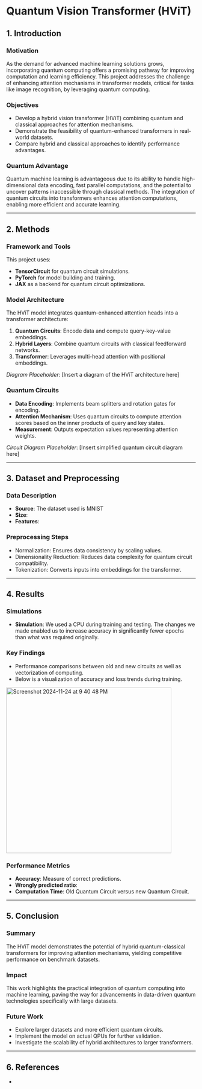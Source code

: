 # Quantum Vision Transformer (HViT)

## 1. Introduction

### **Motivation**
As the demand for advanced machine learning solutions grows, incorporating quantum computing offers a promising pathway for improving computation and learning efficiency. This project addresses the challenge of enhancing attention mechanisms in transformer models, critical for tasks like image recognition, by leveraging quantum computing.

### **Objectives**
- Develop a hybrid vision transformer (HViT) combining quantum and classical approaches for attention mechanisms.
- Demonstrate the feasibility of quantum-enhanced transformers in real-world datasets.
- Compare hybrid and classical approaches to identify performance advantages.

### **Quantum Advantage**
Quantum machine learning is advantageous due to its ability to handle high-dimensional data encoding, fast parallel computations, and the potential to uncover patterns inaccessible through classical methods. The integration of quantum circuits into transformers enhances attention computations, enabling more efficient and accurate learning.

---

## 2. Methods

### **Framework and Tools**
This project uses:
- **TensorCircuit** for quantum circuit simulations.
- **PyTorch** for model building and training.
- **JAX** as a backend for quantum circuit optimizations.

### **Model Architecture**
The HViT model integrates quantum-enhanced attention heads into a transformer architecture:
1. **Quantum Circuits**: Encode data and compute query-key-value embeddings.
2. **Hybrid Layers**: Combine quantum circuits with classical feedforward networks.
3. **Transformer**: Leverages multi-head attention with positional embeddings.

*Diagram Placeholder*: [Insert a diagram of the HViT architecture here]

### **Quantum Circuits**
- **Data Encoding**: Implements beam splitters and rotation gates for encoding.
- **Attention Mechanism**: Uses quantum circuits to compute attention scores based on the inner products of query and key states.
- **Measurement**: Outputs expectation values representing attention weights.

*Circuit Diagram Placeholder*: [Insert simplified quantum circuit diagram here]

---

## 3. Dataset and Preprocessing

### **Data Description**
- **Source**: The dataset used is MNIST
- **Size**: 
- **Features**: 

### **Preprocessing Steps**
- Normalization: Ensures data consistency by scaling values.
- Dimensionality Reduction: Reduces data complexity for quantum circuit compatibility.
- Tokenization: Converts inputs into embeddings for the transformer.

---

## 4. Results

### **Simulations**
- **Simulation**: We used a CPU during training and testing. The changes we made enabled us to increase accuracy in significantly fewer epochs than what was required originally.

### **Key Findings**
- Performance comparisons between old and new circuits as well as vectorization of computing.
- Below is a visualization of accuracy and loss trends during training.

<img width="439" alt="Screenshot 2024-11-24 at 9 40 48 PM" src="https://github.com/user-attachments/assets/b15e77cd-915f-42fd-aad3-d6cf0e5b9283">


### **Performance Metrics**
- **Accuracy**: Measure of correct predictions.
- **Wrongly predicted ratio**: 
- **Computation Time**: Old Quantum Circuit versus new Quantum Circuit.

---

## 5. Conclusion

### **Summary**
The HViT model demonstrates the potential of hybrid quantum-classical transformers for improving attention mechanisms, yielding competitive performance on benchmark datasets.

### **Impact**
This work highlights the practical integration of quantum computing into machine learning, paving the way for advancements in data-driven quantum technologies specifically with large datasets.

### **Future Work**
- Explore larger datasets and more efficient quantum circuits.
- Implement the model on actual QPUs for further validation.
- Investigate the scalability of hybrid architectures to larger transformers.

---

## 6. References

- 
